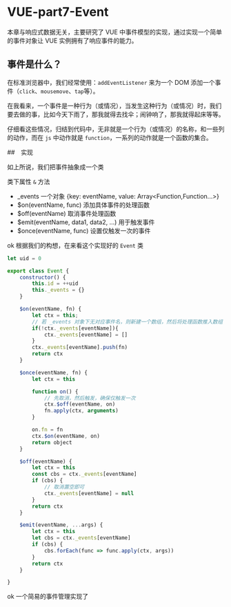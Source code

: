 # VUE-part7-Event

本章与响应式数据无关，主要研究了 VUE 中事件模型的实现，通过实现一个简单的事件对象让 VUE 实例拥有了响应事件的能力。



## 事件是什么？

在标准浏览器中，我们经常使用：`addEventListener` 来为一个 DOM 添加一个事件（`click`、`mousemove`、`tap`等）。

在我看来，一个事件是一种行为（或情况），当发生这种行为（或情况）时，我们要去做的事，比如今天下雨了，那我就得去找伞；闹钟响了，那我就得起床等等。

仔细看这些情况，归结到代码中，无非就是一个行为（或情况）的名称，和一些列的动作，而在 `js` 中动作就是 `function`，一系列的动作就是一个函数的集合。



##　实现

如上所说，我们把事件抽象成一个类

类下属性 `&` 方法

- _events                一个对象 {key: eventName, value: Array<Function,Function...>}
- $on(eventName, func)          添加具体事件的处理函数
- $off(eventName)            取消事件处理函数
- $emit(eventName, data1, data2, ...)  用于触发事件
- $once(eventName, func)         设置仅触发一次的事件

ok 根据我们的构想，在来看这个实现好的 `Event` 类

```javascript
let uid = 0

export class Event {
    constructor() {
        this.id = ++uid
        this._events = {}
    }

    $on(eventName, fn) {
        let ctx = this;
        // 若 _events 对象下无对应事件名，则新建一个数组，然后将处理函数推入数组
        if(!ctx._events[eventName]){
            ctx._events[eventName] = []
        }
        ctx._events[eventName].push(fn)
        return ctx
    }

    $once(eventName, fn) {
        let ctx = this

        function on() {
            // 先取消，然后触发，确保仅触发一次
            ctx.$off(eventName, on)
            fn.apply(ctx, arguments)
        }

        on.fn = fn
        ctx.$on(eventName, on)
        return object
    }

    $off(eventName) {
        let ctx = this
        const cbs = ctx._events[eventName]
        if (cbs) {
            // 取消置空即可
            ctx._events[eventName] = null
        }
        return ctx
    }

    $emit(eventName, ...args) {
        let ctx = this
        let cbs = ctx._events[eventName]
        if (cbs) {
            cbs.forEach(func => func.apply(ctx, args))
        }
        return ctx
    }

}
```

ok 一个简易的事件管理实现了